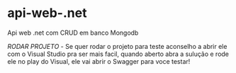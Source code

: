 # api-web-.net
Api web .net com CRUD em banco Mongodb

*RODAR PROJETO* -
Se quer rodar o projeto para teste aconselho a abrir ele com o Visual Studio pra ser mais facil, quando aberto abra a sulução e rode ele no play do Visual, ele vai abrir o Swagger para voce testar!
